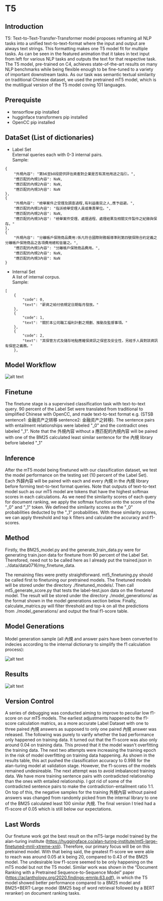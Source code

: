 # T5

## Introduction

T5: Text-to-Text-Transfer-Transformer model proposes reframing all NLP tasks into a unified text-to-text-format where the input and output are always text strings. This formatting makes one T5 model fit for multiple tasks. As can be seen in the featured animation that it takes in text input from left for various NLP tasks and outputs the text for that respective task. The T5 model, pre-trained on C4, achieves state-of-the-art results on many NLP benchmarks while being flexible enough to be fine-tuned to a variety of important downstream tasks. As our task was semantic textual similarity on traditional Chinese dataset, we used the pretrained mT5 model, which is the mutiligual version of the T5 model coving 101 languages.

## Prerequiste
* tensorflow pip installed
* hugginface transformers pip installed
* OpenCC pip installed

## DataSet (List of dictionaries)

* Label Set \
External queries each with 0-3 internal pairs. \
Sample:
```
{
    "外規內容": "第b6至b8段提供評估資產對企業是否有其他用途之指引。",
    "應匹配的內規1內容": NaN,
    "應匹配的內規2內容": NaN,
    "應匹配的內規3內容": NaN
},
{
    "外規內容": "檢舉案件之受理及調查過程,有利益衝突之人,應予迴避。",
    "應匹配的內規1內容": "指派檢舉受理人員或專責單位。",
    "應匹配的內規2內容": NaN,
    "應匹配的內規3內容": "檢舉案件受理、處理過程、處理結果及相關文件製作之紀錄與保存。"
},
{
    "外規內容": "分離帳戶保險商品費用:係凡符合國際財務報導準則第四號保險合約定義之分離帳戶保險商品之各項費用總和皆屬之。",
    "應匹配的內規1內容": "分離帳戶保險商品費用。",
    "應匹配的內規2內容": NaN,
    "應匹配的內規3內容": NaN
}
```
* Internal Set \
A list of internal corpus. \
Sample:
```
[
    {
        "code": 0,
        "text": "薪資之給付依規定日期每月發放。"
    },
    {
        "code": 1,
        "text": "關於本公司職工福利計劃之規劃、推動及監督事項。"
    },
    {
        "code": 2,
        "text": "其保管方式及儲存地點應確保資訊之保密及安全性，另經手人員對該資訊有保密之義務。"
    },
```
## Model Workflow
![alt text](https://github.com/henry09027/T5/blob/main/photo/Screen%20Shot%202021-09-07%20at%201.56.47%20PM.png)

## Finetune

The finetune stage is a supervised classification task with text-to-text query. 90 percent of the Label Set were translated from traditional to simplified Chinese with OpenCC, and made text-to-text format e.g. (STSB sentence1: 金融资产之转移 sentence2: 金融资产之转移). The sentence pairs with entailment relationships were labeled "_0" and the contradict ones labeled "_1". Note that the 外規內容 without a 應匹配的內規內容 will be paired with one of the BM25 calculated least similar sentence for the 內規 library before labeled "_1"

## Inference

After the mT5 model being finetuned with our classification dataset, we test the model performance on the testing set (10 percent of the Label Set). Each 外歸內容 will be paired with each and every 內規 in the 內規 library before forming text-to-text format queries. Note that outputs of text-to-text model such as our mT5 model are tokens that have the highest softmax scores in each calculations. As we need the similarity scores of each query for document ranking, we apply the softmax function onto the score of the "_0" and "_1" token. We defined the similarity scores as the "_0" probabilities deducted by the "_1" probabilities. With these similarity scores, we can apply threshold and top k filters and calculate the accuracy and f1-scores.

## Method

Firstly, the BM25_model.py and the generate_train_data.py were for generating train.json data for finetune from 90 percent of the Label Set. Therefored, need not to be called here as I already put the trained.json in ../data/data0716/my_finetune_data. 

The remaining files were pretty straightforward. mt5_finetuning.py should be called first to finetuning our pretrained models. The finetuned models will be stored under the directory ./finetuned_models/. Then call mt5_generate_score.py that tests the label-test.json data on the finetuned model. The result will be stored under the directory ./model_generations/ as the format shown in the model generations section below. Finally, calculate_matrics.py will filter threshold and top-k on all the predictions from ./model_generations/ and output the final f1-score table.  

## Model Generations
Model generation sample (all 內規 and answer pairs have been converted to indecies according to the internal dictionary to simplify the f1 calculation process):

![alt text](https://github.com/henry09027/T5/blob/main/photo/Screen%20Shot%202021-09-08%20at%209.58.12%20PM.png)

## Results

![alt text](https://github.com/henry09027/T5/blob/main/photo/image.png)

## Version Control

A series of debugging was conducted aiming to improve to peculiar low f1-score on our mT5 models. The earliest adjustments happened to the f1-score calculation matrics, as a more accurate Label Dataset with one to three paired 內規 answers as supposed to only one paired 內規 answer was released. The following was purely to varify whether the bad performance only happened on training data. It turned out that the f1-score was also only around 0.04 on training data. This proved that it the model wasn't overfitting the training data. The next two attempts were increasing the training epoch in the risk of model overfitting on training data happening. As shown in the results table, this act pushed the classification accuracy to 0.998 for the alan-turing model at validation stage. However, the f1-scores of the models remained undesireable. The next attempt was to avoid imbalanced training data. We have more training sentence pairs with contradicted relationship than the ones with entailed relationship. I got rid of some of the contradicted sentence pairs to make the contradiction-entailment ratio 1:1. On top of this, the negative samples for the training 外規內容 without paired answers was changed from randomly picked from the internal library to one of the BM25 calculated least 100  similar 內規. The final version I tried had a f1-score of 0.05 which is still below our expectations.

## Last Words

Our finetune work got the best result on the mT5-large model trained by the alan-turing institute (https://huggingface.co/alan-turing-institute/mt5-large-finetuned-mnli-xtreme-xnli). Therefore, our primary focus will be on this pretrained model. With that being said, the greatest f1-score we were able to reach was around 0.05 at k being 20, compared to 0.43 of the BM25 model. The undesirable low f1-score seemed to be only happening on the mT5 model but not the T5 model. Similar work was shown in the “Document Ranking with a Pretrained Sequence-to-Sequence Model” paper (https://aclanthology.org/2020.findings-emnlp.63.pdf), in which the T5 model showed better performance compared to a BM25 model and BM25+BERT-Large model (BM25 bag of word retrieval followed by a BERT reranker) on document ranking tasks.
